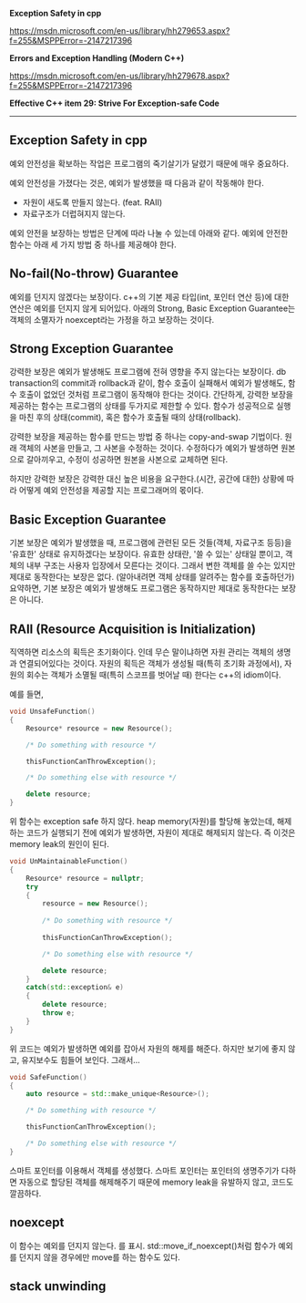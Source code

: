 **Exception Safety in cpp**

https://msdn.microsoft.com/en-us/library/hh279653.aspx?f=255&MSPPError=-2147217396

**Errors and Exception Handling (Modern C++)**

https://msdn.microsoft.com/en-us/library/hh279678.aspx?f=255&MSPPError=-2147217396

**Effective C++ item 29: Strive For Exception-safe Code**

---

## Exception Safety in cpp
예외 안전성을 확보하는 작업은 프로그램의 죽기살기가 달렸기 때문에 매우 중요하다. 

예외 안전성을 가졌다는 것은, 예외가 발생했을 때 다음과 같이 작동해야 한다.
* 자원이 새도록 만들지 않는다. (feat. RAII)
* 자료구조가 더럽혀지지 않는다.

예외 안전을 보장하는 방법은 단계에 따라 나눌 수 있는데 아래와 같다.
예외에 안전한 함수는 아래 세 가지 방법 중 하나를 제공해야 한다.

## No-fail(No-throw) Guarantee

예외를 던지지 않겠다는 보장이다. c++의 기본 제공 타입(int, 포인터 연산 등)에 대한 연산은 예외를 던지지 않게 되어있다.
아래의 Strong, Basic Exception Guarantee는 객체의 소멸자가 noexcept라는 가정을 하고 보장하는 것이다.

## Strong Exception Guarantee

강력한 보장은 예외가 발생해도 프로그램에 전혀 영향을 주지 않는다는 보장이다. db transaction의 commit과 rollback과 같이,
함수 호출이 실패해서 예외가 발생해도, 함수 호출이 없었던 것처럼 프로그램이 동작해야 한다는 것이다.
간단하게, 강력한 보장을 제공하는 함수는 프로그램의 상태를 두가지로 제한할 수 있다.
함수가 성공적으로 실행을 마친 후의 상태(commit), 혹은 함수가 호출될 때의 상태(rollback).

강력한 보장을 제공하는 함수를 만드는 방법 중 하나는 copy-and-swap 기법이다. 원래 객체의 사본을 만들고, 그 사본을
수정하는 것이다. 수정하다가 예외가 발생하면 원본으로 갈아끼우고, 수정이 성공하면 원본을 사본으로 교체하면 된다.

하지만 강력한 보장은 강력한 대신 높은 비용을 요구한다.(시간, 공간에 대한)
상황에 따라 어떻게 예외 안전성을 제공할 지는 프로그래머의 몫이다.

## Basic Exception Guarantee

기본 보장은 예외가 발생했을 때, 프로그램에 관련된 모든 것들(객체, 자료구조 등등)을 '유효한' 상태로 유지하겠다는 보장이다.
유효한 상태란, '쓸 수 있는' 상태일 뿐이고, 객체의 내부 구조는 사용자 입장에서 모른다는 것이다. 그래서
변한 객체를 쓸 수는 있지만 제대로 동작한다는 보장은 없다. (알아내려면 객체 상태를 알려주는 함수를 호출하던가)
요약하면, 기본 보장은 예외가 발생해도 프로그램은 동작하지만 제대로 동작한다는 보장은 아니다.

## RAII (Resource Acquisition is Initialization)

직역하면 리소스의 획득은 초기화이다. 인데 무슨 말이냐하면 자원 관리는 객체의 생명과 연결되어있다는 것이다.
자원의 획득은 객체가 생성될 때(특히 초기화 과정에서), 자원의 회수는 객체가 소멸될 때(특히 스코프를 벗어날 때)
한다는 c++의 idiom이다.

예를 들면,

```cpp
void UnsafeFunction()
{
    Resource* resource = new Resource();

    /* Do something with resource */

    thisFunctionCanThrowException();

    /* Do something else with resource */

    delete resource;
}
```

위 함수는 exception safe 하지 않다. heap memory(자원)를 할당해 놓았는데, 해제하는 코드가 실행되기 전에
예외가 발생하면, 자원이 제대로 해제되지 않는다. 즉 이것은 memory leak의 원인이 된다.

```cpp
void UnMaintainableFunction() 
{
    Resource* resource = nullptr;
    try 
    {
        resource = new Resource();
  
        /* Do something with resource */
  
        thisFunctionCanThrowException();

        /* Do something else with resource */

        delete resource;
    }
    catch(std::exception& e) 
    {
        delete resource;
        throw e;
    }
}
```

위 코드는 예외가 발생하면 예외를 잡아서 자원의 해제를 해준다. 하지만 보기에 좋지 않고, 유지보수도 힘들어 보인다.
그래서...

```cpp
void SafeFunction() 
{
    auto resource = std::make_unique<Resource>();

    /* Do something with resource */

    thisFunctionCanThrowException();

    /* Do something else with resource */
}
```

스마트 포인터를 이용해서 객체를 생성했다. 스마트 포인터는 포인터의 생명주기가 다하면 자동으로 할당된
객체를 해제해주기 때문에 memory leak을 유발하지 않고, 코드도 깔끔하다.

## noexcept

이 함수는 예외를 던지지 않는다. 를 표시.
std::move_if_noexcept()처럼 함수가 예외를 던지지 않을 경우에만 move를 하는 함수도 있다.

## stack unwinding